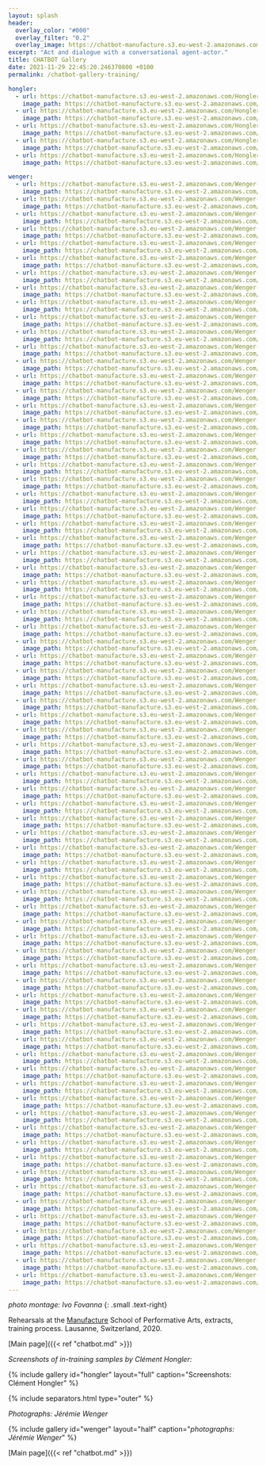 ```yaml
---
layout: splash
header:
  overlay_color: "#000"
  overlay_filter: "0.2"
  overlay_image: https://chatbot-manufacture.s3.eu-west-2.amazonaws.com/Fovanna-chatbot-2021-37.webp
excerpt: "Act and dialogue with a conversational agent-actor."
title: CHATBOT Gallery
date: 2021-11-29 22:45:20.246370800 +0100  
permalink: /chatbot-gallery-training/

hongler:
  - url: https://chatbot-manufacture.s3.eu-west-2.amazonaws.com/Hongler-training-2021-1.webp
    image_path: https://chatbot-manufacture.s3.eu-west-2.amazonaws.com/Hongler-training-2021-1.low.webp
  - url: https://chatbot-manufacture.s3.eu-west-2.amazonaws.com/Hongler-training-2021-2.webp
    image_path: https://chatbot-manufacture.s3.eu-west-2.amazonaws.com/Hongler-training-2021-2.low.webp
  - url: https://chatbot-manufacture.s3.eu-west-2.amazonaws.com/Hongler-training-2021-3.webp
    image_path: https://chatbot-manufacture.s3.eu-west-2.amazonaws.com/Hongler-training-2021-3.low.webp
  - url: https://chatbot-manufacture.s3.eu-west-2.amazonaws.com/Hongler-training-2021-4.webp
    image_path: https://chatbot-manufacture.s3.eu-west-2.amazonaws.com/Hongler-training-2021-4.low.webp
  - url: https://chatbot-manufacture.s3.eu-west-2.amazonaws.com/Hongler-training-2021-5.webp
    image_path: https://chatbot-manufacture.s3.eu-west-2.amazonaws.com/Hongler-training-2021-5.low.webp

wenger:
  - url: https://chatbot-manufacture.s3.eu-west-2.amazonaws.com/Wenger-rehearsals-2021-03.webp
    image_path: https://chatbot-manufacture.s3.eu-west-2.amazonaws.com/Wenger-rehearsals-2021-03.low.webp
  - url: https://chatbot-manufacture.s3.eu-west-2.amazonaws.com/Wenger-rehearsals-2021-02.webp
    image_path: https://chatbot-manufacture.s3.eu-west-2.amazonaws.com/Wenger-rehearsals-2021-02.low.webp
  - url: https://chatbot-manufacture.s3.eu-west-2.amazonaws.com/Wenger-rehearsals-2021-01.webp
    image_path: https://chatbot-manufacture.s3.eu-west-2.amazonaws.com/Wenger-rehearsals-2021-01.low.webp
  - url: https://chatbot-manufacture.s3.eu-west-2.amazonaws.com/Wenger-rehearsals-2021-53.webp
    image_path: https://chatbot-manufacture.s3.eu-west-2.amazonaws.com/Wenger-rehearsals-2021-53.low.webp
  - url: https://chatbot-manufacture.s3.eu-west-2.amazonaws.com/Wenger-rehearsals-2021-04.webp
    image_path: https://chatbot-manufacture.s3.eu-west-2.amazonaws.com/Wenger-rehearsals-2021-04.low.webp
  - url: https://chatbot-manufacture.s3.eu-west-2.amazonaws.com/Wenger-rehearsals-2021-05.webp
    image_path: https://chatbot-manufacture.s3.eu-west-2.amazonaws.com/Wenger-rehearsals-2021-05.low.webp
  - url: https://chatbot-manufacture.s3.eu-west-2.amazonaws.com/Wenger-rehearsals-2021-06.webp
    image_path: https://chatbot-manufacture.s3.eu-west-2.amazonaws.com/Wenger-rehearsals-2021-06.low.webp
  - url: https://chatbot-manufacture.s3.eu-west-2.amazonaws.com/Wenger-rehearsals-2021-07.webp
    image_path: https://chatbot-manufacture.s3.eu-west-2.amazonaws.com/Wenger-rehearsals-2021-07.low.webp
  - url: https://chatbot-manufacture.s3.eu-west-2.amazonaws.com/Wenger-rehearsals-2021-08.webp
    image_path: https://chatbot-manufacture.s3.eu-west-2.amazonaws.com/Wenger-rehearsals-2021-08.low.webp
  - url: https://chatbot-manufacture.s3.eu-west-2.amazonaws.com/Wenger-rehearsals-2021-09.webp
    image_path: https://chatbot-manufacture.s3.eu-west-2.amazonaws.com/Wenger-rehearsals-2021-09.low.webp
  - url: https://chatbot-manufacture.s3.eu-west-2.amazonaws.com/Wenger-rehearsals-2021-10.webp
    image_path: https://chatbot-manufacture.s3.eu-west-2.amazonaws.com/Wenger-rehearsals-2021-10.low.webp
  - url: https://chatbot-manufacture.s3.eu-west-2.amazonaws.com/Wenger-rehearsals-2021-11.webp
    image_path: https://chatbot-manufacture.s3.eu-west-2.amazonaws.com/Wenger-rehearsals-2021-11.low.webp
  - url: https://chatbot-manufacture.s3.eu-west-2.amazonaws.com/Wenger-rehearsals-2021-12.webp
    image_path: https://chatbot-manufacture.s3.eu-west-2.amazonaws.com/Wenger-rehearsals-2021-12.low.webp
  - url: https://chatbot-manufacture.s3.eu-west-2.amazonaws.com/Wenger-rehearsals-2021-13.webp
    image_path: https://chatbot-manufacture.s3.eu-west-2.amazonaws.com/Wenger-rehearsals-2021-13.low.webp
  - url: https://chatbot-manufacture.s3.eu-west-2.amazonaws.com/Wenger-rehearsals-2021-14.webp
    image_path: https://chatbot-manufacture.s3.eu-west-2.amazonaws.com/Wenger-rehearsals-2021-14.low.webp
  - url: https://chatbot-manufacture.s3.eu-west-2.amazonaws.com/Wenger-rehearsals-2021-15.webp
    image_path: https://chatbot-manufacture.s3.eu-west-2.amazonaws.com/Wenger-rehearsals-2021-15.low.webp
  - url: https://chatbot-manufacture.s3.eu-west-2.amazonaws.com/Wenger-rehearsals-2021-16.webp
    image_path: https://chatbot-manufacture.s3.eu-west-2.amazonaws.com/Wenger-rehearsals-2021-16.low.webp
  - url: https://chatbot-manufacture.s3.eu-west-2.amazonaws.com/Wenger-rehearsals-2021-17.webp
    image_path: https://chatbot-manufacture.s3.eu-west-2.amazonaws.com/Wenger-rehearsals-2021-17.low.webp
  - url: https://chatbot-manufacture.s3.eu-west-2.amazonaws.com/Wenger-rehearsals-2021-18.webp
    image_path: https://chatbot-manufacture.s3.eu-west-2.amazonaws.com/Wenger-rehearsals-2021-18.low.webp
  - url: https://chatbot-manufacture.s3.eu-west-2.amazonaws.com/Wenger-rehearsals-2021-19.webp
    image_path: https://chatbot-manufacture.s3.eu-west-2.amazonaws.com/Wenger-rehearsals-2021-19.low.webp
  - url: https://chatbot-manufacture.s3.eu-west-2.amazonaws.com/Wenger-rehearsals-2021-20.webp
    image_path: https://chatbot-manufacture.s3.eu-west-2.amazonaws.com/Wenger-rehearsals-2021-20.low.webp
  - url: https://chatbot-manufacture.s3.eu-west-2.amazonaws.com/Wenger-rehearsals-2021-21.webp
    image_path: https://chatbot-manufacture.s3.eu-west-2.amazonaws.com/Wenger-rehearsals-2021-21.low.webp
  - url: https://chatbot-manufacture.s3.eu-west-2.amazonaws.com/Wenger-rehearsals-2021-22.webp
    image_path: https://chatbot-manufacture.s3.eu-west-2.amazonaws.com/Wenger-rehearsals-2021-22.low.webp
  - url: https://chatbot-manufacture.s3.eu-west-2.amazonaws.com/Wenger-rehearsals-2021-48.webp
    image_path: https://chatbot-manufacture.s3.eu-west-2.amazonaws.com/Wenger-rehearsals-2021-48.low.webp
  - url: https://chatbot-manufacture.s3.eu-west-2.amazonaws.com/Wenger-rehearsals-2021-23.webp
    image_path: https://chatbot-manufacture.s3.eu-west-2.amazonaws.com/Wenger-rehearsals-2021-23.low.webp
  - url: https://chatbot-manufacture.s3.eu-west-2.amazonaws.com/Wenger-rehearsals-2021-24.webp
    image_path: https://chatbot-manufacture.s3.eu-west-2.amazonaws.com/Wenger-rehearsals-2021-24.low.webp
  - url: https://chatbot-manufacture.s3.eu-west-2.amazonaws.com/Wenger-rehearsals-2021-25.webp
    image_path: https://chatbot-manufacture.s3.eu-west-2.amazonaws.com/Wenger-rehearsals-2021-25.low.webp
  - url: https://chatbot-manufacture.s3.eu-west-2.amazonaws.com/Wenger-rehearsals-2021-26.webp
    image_path: https://chatbot-manufacture.s3.eu-west-2.amazonaws.com/Wenger-rehearsals-2021-26.low.webp
  - url: https://chatbot-manufacture.s3.eu-west-2.amazonaws.com/Wenger-rehearsals-2021-27.webp
    image_path: https://chatbot-manufacture.s3.eu-west-2.amazonaws.com/Wenger-rehearsals-2021-27.low.webp
  - url: https://chatbot-manufacture.s3.eu-west-2.amazonaws.com/Wenger-rehearsals-2021-29.webp
    image_path: https://chatbot-manufacture.s3.eu-west-2.amazonaws.com/Wenger-rehearsals-2021-29.low.webp
  - url: https://chatbot-manufacture.s3.eu-west-2.amazonaws.com/Wenger-rehearsals-2021-28.webp
    image_path: https://chatbot-manufacture.s3.eu-west-2.amazonaws.com/Wenger-rehearsals-2021-28.low.webp
  - url: https://chatbot-manufacture.s3.eu-west-2.amazonaws.com/Wenger-rehearsals-2021-30.webp
    image_path: https://chatbot-manufacture.s3.eu-west-2.amazonaws.com/Wenger-rehearsals-2021-30.low.webp
  - url: https://chatbot-manufacture.s3.eu-west-2.amazonaws.com/Wenger-rehearsals-2021-41.webp
    image_path: https://chatbot-manufacture.s3.eu-west-2.amazonaws.com/Wenger-rehearsals-2021-41.low.webp
  - url: https://chatbot-manufacture.s3.eu-west-2.amazonaws.com/Wenger-rehearsals-2021-32.webp
    image_path: https://chatbot-manufacture.s3.eu-west-2.amazonaws.com/Wenger-rehearsals-2021-32.low.webp
  - url: https://chatbot-manufacture.s3.eu-west-2.amazonaws.com/Wenger-rehearsals-2021-33.webp
    image_path: https://chatbot-manufacture.s3.eu-west-2.amazonaws.com/Wenger-rehearsals-2021-33.low.webp
  - url: https://chatbot-manufacture.s3.eu-west-2.amazonaws.com/Wenger-rehearsals-2021-34.webp
    image_path: https://chatbot-manufacture.s3.eu-west-2.amazonaws.com/Wenger-rehearsals-2021-34.low.webp
  - url: https://chatbot-manufacture.s3.eu-west-2.amazonaws.com/Wenger-rehearsals-2021-37.webp
    image_path: https://chatbot-manufacture.s3.eu-west-2.amazonaws.com/Wenger-rehearsals-2021-37.low.webp
  - url: https://chatbot-manufacture.s3.eu-west-2.amazonaws.com/Wenger-rehearsals-2021-38.webp
    image_path: https://chatbot-manufacture.s3.eu-west-2.amazonaws.com/Wenger-rehearsals-2021-38.low.webp
  - url: https://chatbot-manufacture.s3.eu-west-2.amazonaws.com/Wenger-rehearsals-2021-36.webp
    image_path: https://chatbot-manufacture.s3.eu-west-2.amazonaws.com/Wenger-rehearsals-2021-36.low.webp
  - url: https://chatbot-manufacture.s3.eu-west-2.amazonaws.com/Wenger-rehearsals-2021-39.webp
    image_path: https://chatbot-manufacture.s3.eu-west-2.amazonaws.com/Wenger-rehearsals-2021-39.low.webp
  - url: https://chatbot-manufacture.s3.eu-west-2.amazonaws.com/Wenger-rehearsals-2021-31.webp
    image_path: https://chatbot-manufacture.s3.eu-west-2.amazonaws.com/Wenger-rehearsals-2021-31.low.webp
  - url: https://chatbot-manufacture.s3.eu-west-2.amazonaws.com/Wenger-rehearsals-2021-42.webp
    image_path: https://chatbot-manufacture.s3.eu-west-2.amazonaws.com/Wenger-rehearsals-2021-42.low.webp
  - url: https://chatbot-manufacture.s3.eu-west-2.amazonaws.com/Wenger-rehearsals-2021-43.webp
    image_path: https://chatbot-manufacture.s3.eu-west-2.amazonaws.com/Wenger-rehearsals-2021-43.low.webp
  - url: https://chatbot-manufacture.s3.eu-west-2.amazonaws.com/Wenger-rehearsals-2021-44.webp
    image_path: https://chatbot-manufacture.s3.eu-west-2.amazonaws.com/Wenger-rehearsals-2021-44.low.webp
  - url: https://chatbot-manufacture.s3.eu-west-2.amazonaws.com/Wenger-rehearsals-2021-45.webp
    image_path: https://chatbot-manufacture.s3.eu-west-2.amazonaws.com/Wenger-rehearsals-2021-45.low.webp
  - url: https://chatbot-manufacture.s3.eu-west-2.amazonaws.com/Wenger-rehearsals-2021-46.webp
    image_path: https://chatbot-manufacture.s3.eu-west-2.amazonaws.com/Wenger-rehearsals-2021-46.low.webp
  - url: https://chatbot-manufacture.s3.eu-west-2.amazonaws.com/Wenger-rehearsals-2021-47.webp
    image_path: https://chatbot-manufacture.s3.eu-west-2.amazonaws.com/Wenger-rehearsals-2021-47.low.webp
  - url: https://chatbot-manufacture.s3.eu-west-2.amazonaws.com/Wenger-rehearsals-2021-49.webp
    image_path: https://chatbot-manufacture.s3.eu-west-2.amazonaws.com/Wenger-rehearsals-2021-49.low.webp
  - url: https://chatbot-manufacture.s3.eu-west-2.amazonaws.com/Wenger-rehearsals-2021-50.webp
    image_path: https://chatbot-manufacture.s3.eu-west-2.amazonaws.com/Wenger-rehearsals-2021-50.low.webp
  - url: https://chatbot-manufacture.s3.eu-west-2.amazonaws.com/Wenger-rehearsals-2021-52.webp
    image_path: https://chatbot-manufacture.s3.eu-west-2.amazonaws.com/Wenger-rehearsals-2021-52.low.webp
  - url: https://chatbot-manufacture.s3.eu-west-2.amazonaws.com/Wenger-rehearsals-2021-54.webp
    image_path: https://chatbot-manufacture.s3.eu-west-2.amazonaws.com/Wenger-rehearsals-2021-54.low.webp
  - url: https://chatbot-manufacture.s3.eu-west-2.amazonaws.com/Wenger-rehearsals-2021-55.webp
    image_path: https://chatbot-manufacture.s3.eu-west-2.amazonaws.com/Wenger-rehearsals-2021-55.low.webp
  - url: https://chatbot-manufacture.s3.eu-west-2.amazonaws.com/Wenger-rehearsals-2021-56.webp
    image_path: https://chatbot-manufacture.s3.eu-west-2.amazonaws.com/Wenger-rehearsals-2021-56.low.webp
  - url: https://chatbot-manufacture.s3.eu-west-2.amazonaws.com/Wenger-rehearsals-2021-57.webp
    image_path: https://chatbot-manufacture.s3.eu-west-2.amazonaws.com/Wenger-rehearsals-2021-57.low.webp
  - url: https://chatbot-manufacture.s3.eu-west-2.amazonaws.com/Wenger-rehearsals-2021-58.webp
    image_path: https://chatbot-manufacture.s3.eu-west-2.amazonaws.com/Wenger-rehearsals-2021-58.low.webp
  - url: https://chatbot-manufacture.s3.eu-west-2.amazonaws.com/Wenger-rehearsals-2021-59.webp
    image_path: https://chatbot-manufacture.s3.eu-west-2.amazonaws.com/Wenger-rehearsals-2021-59.low.webp
  - url: https://chatbot-manufacture.s3.eu-west-2.amazonaws.com/Wenger-rehearsals-2021-60.webp
    image_path: https://chatbot-manufacture.s3.eu-west-2.amazonaws.com/Wenger-rehearsals-2021-60.low.webp
  - url: https://chatbot-manufacture.s3.eu-west-2.amazonaws.com/Wenger-rehearsals-2021-62.webp
    image_path: https://chatbot-manufacture.s3.eu-west-2.amazonaws.com/Wenger-rehearsals-2021-62.low.webp
  - url: https://chatbot-manufacture.s3.eu-west-2.amazonaws.com/Wenger-rehearsals-2021-63.webp
    image_path: https://chatbot-manufacture.s3.eu-west-2.amazonaws.com/Wenger-rehearsals-2021-63.low.webp
  - url: https://chatbot-manufacture.s3.eu-west-2.amazonaws.com/Wenger-rehearsals-2021-64.webp
    image_path: https://chatbot-manufacture.s3.eu-west-2.amazonaws.com/Wenger-rehearsals-2021-64.low.webp
  - url: https://chatbot-manufacture.s3.eu-west-2.amazonaws.com/Wenger-rehearsals-2021-65.webp
    image_path: https://chatbot-manufacture.s3.eu-west-2.amazonaws.com/Wenger-rehearsals-2021-65.low.webp
  - url: https://chatbot-manufacture.s3.eu-west-2.amazonaws.com/Wenger-rehearsals-2021-66.webp
    image_path: https://chatbot-manufacture.s3.eu-west-2.amazonaws.com/Wenger-rehearsals-2021-66.low.webp
  - url: https://chatbot-manufacture.s3.eu-west-2.amazonaws.com/Wenger-rehearsals-2021-67.webp
    image_path: https://chatbot-manufacture.s3.eu-west-2.amazonaws.com/Wenger-rehearsals-2021-67.low.webp
  - url: https://chatbot-manufacture.s3.eu-west-2.amazonaws.com/Wenger-rehearsals-2021-68.webp
    image_path: https://chatbot-manufacture.s3.eu-west-2.amazonaws.com/Wenger-rehearsals-2021-68.low.webp
  - url: https://chatbot-manufacture.s3.eu-west-2.amazonaws.com/Wenger-rehearsals-2021-69.webp
    image_path: https://chatbot-manufacture.s3.eu-west-2.amazonaws.com/Wenger-rehearsals-2021-69.low.webp
  - url: https://chatbot-manufacture.s3.eu-west-2.amazonaws.com/Wenger-rehearsals-2021-70.webp
    image_path: https://chatbot-manufacture.s3.eu-west-2.amazonaws.com/Wenger-rehearsals-2021-70.low.webp
  - url: https://chatbot-manufacture.s3.eu-west-2.amazonaws.com/Wenger-rehearsals-2021-71.webp
    image_path: https://chatbot-manufacture.s3.eu-west-2.amazonaws.com/Wenger-rehearsals-2021-71.low.webp
  - url: https://chatbot-manufacture.s3.eu-west-2.amazonaws.com/Wenger-rehearsals-2021-72.webp
    image_path: https://chatbot-manufacture.s3.eu-west-2.amazonaws.com/Wenger-rehearsals-2021-72.low.webp
  - url: https://chatbot-manufacture.s3.eu-west-2.amazonaws.com/Wenger-rehearsals-2021-73.webp
    image_path: https://chatbot-manufacture.s3.eu-west-2.amazonaws.com/Wenger-rehearsals-2021-73.low.webp
  - url: https://chatbot-manufacture.s3.eu-west-2.amazonaws.com/Wenger-rehearsals-2021-74.webp
    image_path: https://chatbot-manufacture.s3.eu-west-2.amazonaws.com/Wenger-rehearsals-2021-74.low.webp
  - url: https://chatbot-manufacture.s3.eu-west-2.amazonaws.com/Wenger-rehearsals-2021-75.webp
    image_path: https://chatbot-manufacture.s3.eu-west-2.amazonaws.com/Wenger-rehearsals-2021-75.low.webp
  - url: https://chatbot-manufacture.s3.eu-west-2.amazonaws.com/Wenger-rehearsals-2021-79.webp
    image_path: https://chatbot-manufacture.s3.eu-west-2.amazonaws.com/Wenger-rehearsals-2021-79.low.webp
  - url: https://chatbot-manufacture.s3.eu-west-2.amazonaws.com/Wenger-rehearsals-2021-77.webp
    image_path: https://chatbot-manufacture.s3.eu-west-2.amazonaws.com/Wenger-rehearsals-2021-77.low.webp
  - url: https://chatbot-manufacture.s3.eu-west-2.amazonaws.com/Wenger-rehearsals-2021-81.webp
    image_path: https://chatbot-manufacture.s3.eu-west-2.amazonaws.com/Wenger-rehearsals-2021-81.low.webp
  - url: https://chatbot-manufacture.s3.eu-west-2.amazonaws.com/Wenger-rehearsals-2021-80.webp
    image_path: https://chatbot-manufacture.s3.eu-west-2.amazonaws.com/Wenger-rehearsals-2021-80.low.webp
---
```


*photo montage: Ivo Fovanna*
{: .small .text-right}

Rehearsals at the [Manufacture](https://www.manufacture.ch/) School of Performative Arts, extracts, training process.
Lausanne, Switzerland, 2020.

[Main page]({{< ref "chatbot.md" >}})

*Screenshots of in-training samples by Clément Hongler:*

{% include gallery id="hongler" layout="full" caption="Screenshots: Clément Hongler" %}

{% include separators.html type="outer" %}

*Photographs: Jérémie Wenger*

{% include gallery id="wenger" layout="half" caption="*photographs: Jérémie Wenger*" %}

[Main page]({{< ref "chatbot.md" >}})
